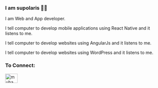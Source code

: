 ### I am supolaris 👨‍💻

I am Web and App developer.

I tell computer to develop mobile applications using React Native and it listens to me.

I tell computer to develop websites using AngularJs and it listens to me.

I tell computer to develop websites using WordPress and it listens to me.


<h3 align="left">To Connect:</h3>
<p align="left">
<a href="https://linkedin.com/in/muhammad-suleman-593a6b20a" target="blank"><img align="center" src="https://raw.githubusercontent.com/rahuldkjain/github-profile-readme-generator/master/src/images/icons/Social/linked-in-alt.svg" alt="muhammad-suleman-593a6b20a" height="30" width="40" /></a>
</p>
